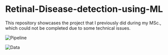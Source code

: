 # Retinal-Disease-detection-using-ML
This repository showcases the project that I previously did during my MSc., which could not be completed due to some technical issues.

![Pipeline](https://github.com/Shrivastavadev/Retinal-Disease-detection-using-ML/assets/137807080/9b91e3be-e34a-4741-a3f9-6a6632f71b40)

![Data](https://github.com/Shrivastavadev/Retinal-Disease-detection-using-ML/assets/137807080/04562774-bb19-49e9-8f58-a01a34e3f33a)
